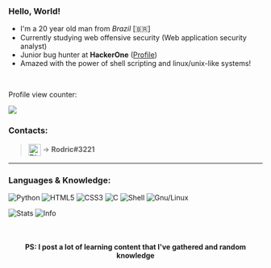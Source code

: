 ### Hello, World! </br>

- I'm a 20 year old man from _Brazil_ [🇧🇷]
- Currently studying web offensive security (Web application security analyst)
- Junior bug hunter at **HackerOne** ([Profile])
- Amazed with the power of shell scripting and linux/unix-like systems!

</br>

<p>Profile view counter:</p>
<img src="https://profile-counter.glitch.me/rodricbr/count.svg">
<!--
Fazendo request em loop pro contador hehehe >:D
for i in {1..666}; do curl https://profile-counter.glitch.me/rodricbr/count.svg | head -n 5 &/dev/null; done
-->

### Contacts:

> [<img align="center" alt="Discord Contact" width="24px" src="https://icon-library.com/images/discord-user-icon/discord-user-icon-16.jpg" />][discord] → **Rodric#3221**

---

### Languages & Knowledge:

![Python](http://img.shields.io/badge/-Python-3776AB?style=flat-square&logo=python&logoColor=ffffff)
![HTML5](https://img.shields.io/badge/-HTML5-%23E44D27?style=flat-square&logo=html5&logoColor=ffffff)
![CSS3](https://img.shields.io/badge/-CSS3-%231572B6?style=flat-square&logo=css3)
![C](https://img.shields.io/badge/C%20Language-grey?style=flat-square&logo=c)
![Shell](https://img.shields.io/badge/Shell-inactive?style=flat-square&logo=GNU+Bash)
![Gnu/Linux](https://img.shields.io/badge/Linux-grey?style=flat-square&logo=linux)

<!-- border_radius 0 pra ficar com borda quadrada -->
<!-- text_color em hexadecimal -->
<!-- layout full pra aparecer detalhes em lista -->
![Stats](https://github-readme-stats.vercel.app/api?username=rodricbr&show_icons=true&theme=github_dark&border_radius=0&text_color=7FFF7F&count_private=true)
![Info](https://github-readme-stats.vercel.app/api/top-langs/?username=rodricbr&layout=compact&langs_count=7&theme=github_dark&border_radius=0&text_color=7FFF7F&count_private=true)

</br>
<h4 align="center">PS: I post a lot of learning content that I've gathered and random knowledge</h4>
<!-- <img align="left" alt="Linux Systems" width="26px" src="https://upload.wikimedia.org/wikipedia/commons/thumb/3/35/Tux.svg/1200px-Tux.svg.png" /> -->

<!-- Links -->
[Profile]: https://hackerone.com/rodricbr?type=user
[Shell]: https://en.wikipedia.org/wiki/Shell_script
[discord]: https://icon-library.com/images/discord-user-icon/discord-user-icon-16.jpg
</br>
